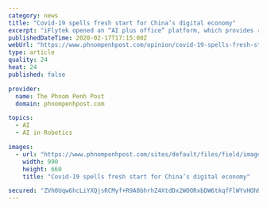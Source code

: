 ```yaml
---
category: news
title: "Covid-19 spells fresh start for China’s digital economy"
excerpt: "iFlytek opened an “AI plus office” platform, which provides remote office services to enterprises and individuals, which helped enterprises to collaborate remotely and efficiently. At the same time, online education startup Zuoyebang launched a remote education programme. Cloudminds, an intelligent robot firm, has launched a number of smart ..."
publishedDateTime: 2020-02-17T17:15:00Z
webUrl: "https://www.phnompenhpost.com/opinion/covid-19-spells-fresh-start-chinas-digital-economy"
type: article
quality: 24
heat: 24
published: false

provider:
  name: The Phnom Penh Post
  domain: phnompenhpost.com

topics:
  - AI
  - AI in Robotics

images:
  - url: "https://www.phnompenhpost.com/sites/default/files/field/image/a_teacher_gives_a_lecture_with_her_smart_phone_during_an_online_class_at_a_middle_school_in_donghai_in_chinas_eastern_jiangsu_province_on_monday._afp.jpg"
    width: 990
    height: 660
    title: "Covid-19 spells fresh start for China’s digital economy"

secured: "ZVh0Uqw6hcLiYXQjsRCMyf+R9A0bhrhZ4XtdDx2WOORxbDW6tkqfFlWYvHOhBT+a0F1wTy4BbEEq2MMGD4hamPAs1HTAkPkpmmO6ZwLnosZC8PRZhLA1INUzX7Al37lkCauBmZ23tspAKglh8+139I3f5P+s2TJI4Q+Ba6MB0fI8nGNnDJOBSguqh6oyVnq2Vvy3cwD0puXnCmoBwVzlT1yXQrGugRzQnQc3dVRocgcTWWC8R6OKl1UcB3yTbHDBJK2hME3wuvrUXWelYCTNXLNRRUUVSnw4ROObsuxhyzC0/OsJ6qkLN2GAoROncIpq;PaoSmdDUuK0ggmB3KIkQkA=="
---
```


